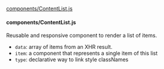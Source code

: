 [components/ContentList.js](#componentscontentlistjs)
#### components/ContentList.js
  Reusable and responsive component to render a list of items.
- `data`: array of items from an XHR result.
- `item`: a component that represents a single item of this list
- `type`: declarative way to link style classNames